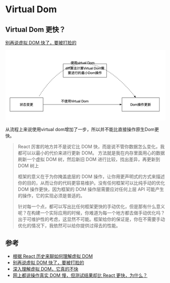 # Virtual Dom

## Virtual Dom 更快？

[别再说虚拟 DOM 快了，要被打脸的](https://mp.weixin.qq.com/s/XR3-3MNCYY2pg6yVwVQohQ)

![virtual_dom.png](../images/virtual_dom.png)

从流程上来说使用virtual dom增加了一步，所以并不能比直接操作原生Dom更快。

>React 厉害的地方并不是说它比 DOM 快，而是说不管你数据怎么变化，我都可以以最小的代价来进行更新 DOM。 方法就是我在内存里面用心的数据刷新一个虚拟 DOM 树，然后新旧 DOM 进行比较，找出差异，再更新到 DOM 树上
>
>框架的意义在于为你掩盖底层的 DOM 操作，让你用更声明式的方式来描述你的目的，从而让你的代码更容易维护。没有任何框架可以比纯手动的优化 DOM 操作更快，因为框架的 DOM 操作层需要应对任何上层 API 可能产生的操作，它的实现必须是普适的。
>
>针对每一个点，都可以写出比任何框架更快的手动优化，但是那有什么意义呢？在构建一个实际应用的时候，你难道为每一个地方都去做手动优化吗？出于可维护性的考虑，这显然不可能。框架给你的保证是，你在不需要手动优化的情况下，我依然可以给你提供过得去的性能。

## 参考

* [根据 React 历史来聊如何理解虚拟 DOM](http://www.taoweng.site/index.php/archives/293/)
* [别再说虚拟 DOM 快了，要被打脸的](https://mp.weixin.qq.com/s/XR3-3MNCYY2pg6yVwVQohQ)
* [深入理解虚拟 DOM，它真的不快](https://mp.weixin.qq.com/s/cz5DBpqFiadL4IQofiWY3A)
* [网上都说操作真实 DOM 慢，但测试结果却比 React 更快，为什么？](https://www.zhihu.com/question/31809713)